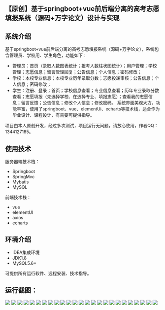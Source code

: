 ## 【原创】基于springboot+vue前后端分离的高考志愿填报系统（源码+万字论文）设计与实现

## 系统介绍

基于springboot+vue前后端分离的高考志愿填报系统（源码+万字论文），系统包含管理员、学校用、学生角色，功能如下：
- 管理员：首页（录取人数图表统计；报考人数柱状图统计）；用户管理；学校管理；志愿信息；留言管理回复；公告信息；个人信息；密码修改；
- 学校：本校专业信息；本校专业历年录取分数；志愿投递审核；公告信息；个人信息；密码修改；
- 学生：注册、登录；首页；学校信息查看；专业信息查看；历年专业录取分数查看；志愿填报（先选择学校、在选择专业、填报志愿）；查看我的志愿信息；留言反馈；公告信息；修改个人信息；修改密码。
系统界面美观大方，功能丰富，使用了springboot、vue、elementUi、echarts等技术栈，适合作为毕业设计、课程设计，有需要可提供指导。

项目由本人原创开发，经过多次测试，项目运行无问题，请放心使用，作者QQ：1344127185。

## 使用技术

服务器端技术栈：

- Springboot
- SpringMvc
- Mybatis
- MySQL

前端技术栈：

- vue
- elementUI
- axios
- echarts

## 环境介绍

- IDEA集成环境
- JDK1.8
- MySQL5.6+

可提供所有运行软件、远程安装、技术指导。

## 运行截图：
![](https://github.com/itcoderyhl/ncee-server/blob/main/images/1.png)
![](https://github.com/itcoderyhl/ncee-server/blob/main/images/2.png)
![](https://github.com/itcoderyhl/ncee-server/blob/main/images/3.png)
![](https://github.com/itcoderyhl/ncee-server/blob/main/images/4.png)
![](https://github.com/itcoderyhl/ncee-server/blob/main/images/5.png)
![](https://github.com/itcoderyhl/ncee-server/blob/main/images/6.png)
![](https://github.com/itcoderyhl/ncee-server/blob/main/images/7.png)
![](https://github.com/itcoderyhl/ncee-server/blob/main/images/8.png)
![](https://github.com/itcoderyhl/ncee-server/blob/main/images/9.png)
![](https://github.com/itcoderyhl/ncee-server/blob/main/images/10.png)
![](https://github.com/itcoderyhl/ncee-server/blob/main/images/11.png)
![](https://github.com/itcoderyhl/ncee-server/blob/main/images/12.png)
![](https://github.com/itcoderyhl/ncee-server/blob/main/images/13.png)
![](https://github.com/itcoderyhl/ncee-server/blob/main/images/14.png)
![](https://github.com/itcoderyhl/ncee-server/blob/main/images/15.png)
![](https://github.com/itcoderyhl/ncee-server/blob/main/images/16.png)
![](https://github.com/itcoderyhl/ncee-server/blob/main/images/17.png)
![](https://github.com/itcoderyhl/ncee-server/blob/main/images/18.png)
![](https://github.com/itcoderyhl/ncee-server/blob/main/images/19.png)
![](https://github.com/itcoderyhl/ncee-server/blob/main/images/20.png)
![](https://github.com/itcoderyhl/ncee-server/blob/main/images/21.png)
![](https://github.com/itcoderyhl/ncee-server/blob/main/images/22.png)
![](https://github.com/itcoderyhl/ncee-server/blob/main/images/23.png)
![](https://github.com/itcoderyhl/ncee-server/blob/main/images/24.png)
![](https://github.com/itcoderyhl/ncee-server/blob/main/images/25.png)
